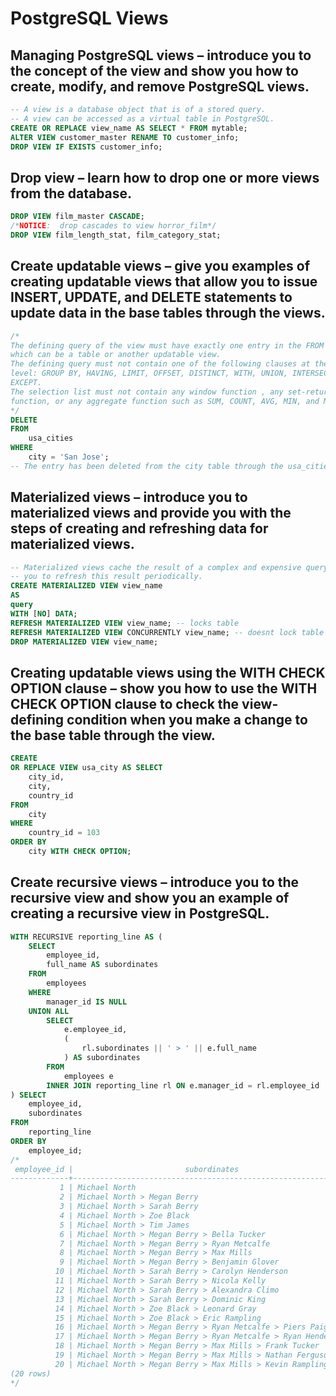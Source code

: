 # PostgreSQL Views

## Managing PostgreSQL views – introduce you to the concept of the view and show you how to create, modify, and remove PostgreSQL views.

```sql
-- A view is a database object that is of a stored query.
-- A view can be accessed as a virtual table in PostgreSQL.
CREATE OR REPLACE view_name AS SELECT * FROM mytable;
ALTER VIEW customer_master RENAME TO customer_info;
DROP VIEW IF EXISTS customer_info;
```

## Drop view – learn how to drop one or more views from the database.

```sql
DROP VIEW film_master CASCADE;
/*NOTICE:  drop cascades to view horror_film*/
DROP VIEW film_length_stat, film_category_stat;
```

## Create updatable views – give you examples of creating updatable views that allow you to issue INSERT, UPDATE, and DELETE statements to update data in the base tables through the views.

```sql
/*
The defining query of the view must have exactly one entry in the FROM clause,
which can be a table or another updatable view.
The defining query must not contain one of the following clauses at the top
level: GROUP BY, HAVING, LIMIT, OFFSET, DISTINCT, WITH, UNION, INTERSECT, and
EXCEPT.
The selection list must not contain any window function , any set-returning
function, or any aggregate function such as SUM, COUNT, AVG, MIN, and MAX.
*/
DELETE
FROM
	usa_cities
WHERE
	city = 'San Jose';
-- The entry has been deleted from the city table through the usa_cities view.
```

## Materialized views – introduce you to materialized views and provide you with the steps of creating and refreshing data for materialized views.

```sql
-- Materialized views cache the result of a complex and expensive query and allow
-- you to refresh this result periodically.
CREATE MATERIALIZED VIEW view_name
AS
query
WITH [NO] DATA;
REFRESH MATERIALIZED VIEW view_name; -- locks table
REFRESH MATERIALIZED VIEW CONCURRENTLY view_name; -- doesnt lock table
DROP MATERIALIZED VIEW view_name;
```

## Creating updatable views using the WITH CHECK OPTION clause – show you how to use the WITH CHECK OPTION clause to check the view-defining condition when you make a change to the base table through the view.

```sql
CREATE
OR REPLACE VIEW usa_city AS SELECT
	city_id,
	city,
	country_id
FROM
	city
WHERE
	country_id = 103
ORDER BY
	city WITH CHECK OPTION;
```

## Create recursive views – introduce you to the recursive view and show you an example of creating a recursive view in PostgreSQL.

```sql
WITH RECURSIVE reporting_line AS (
	SELECT
		employee_id,
		full_name AS subordinates
	FROM
		employees
	WHERE
		manager_id IS NULL
	UNION ALL
		SELECT
			e.employee_id,
			(
				rl.subordinates || ' > ' || e.full_name
			) AS subordinates
		FROM
			employees e
		INNER JOIN reporting_line rl ON e.manager_id = rl.employee_id
) SELECT
	employee_id,
	subordinates
FROM
	reporting_line
ORDER BY
	employee_id;
/*
 employee_id |                         subordinates
-------------+--------------------------------------------------------------
           1 | Michael North
           2 | Michael North > Megan Berry
           3 | Michael North > Sarah Berry
           4 | Michael North > Zoe Black
           5 | Michael North > Tim James
           6 | Michael North > Megan Berry > Bella Tucker
           7 | Michael North > Megan Berry > Ryan Metcalfe
           8 | Michael North > Megan Berry > Max Mills
           9 | Michael North > Megan Berry > Benjamin Glover
          10 | Michael North > Sarah Berry > Carolyn Henderson
          11 | Michael North > Sarah Berry > Nicola Kelly
          12 | Michael North > Sarah Berry > Alexandra Climo
          13 | Michael North > Sarah Berry > Dominic King
          14 | Michael North > Zoe Black > Leonard Gray
          15 | Michael North > Zoe Black > Eric Rampling
          16 | Michael North > Megan Berry > Ryan Metcalfe > Piers Paige
          17 | Michael North > Megan Berry > Ryan Metcalfe > Ryan Henderson
          18 | Michael North > Megan Berry > Max Mills > Frank Tucker
          19 | Michael North > Megan Berry > Max Mills > Nathan Ferguson
          20 | Michael North > Megan Berry > Max Mills > Kevin Rampling
(20 rows)
*/
```
